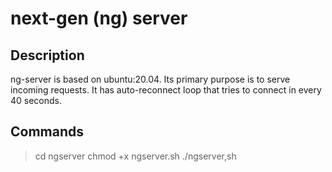 # next-gen (ng) server 
## Description
ng-server is based on ubuntu:20.04. Its primary purpose is to serve incoming requests. It has auto-reconnect loop that tries to connect in every 40 seconds.

## Commands
> cd ngserver
> chmod +x ngserver.sh
> ./ngserver,sh